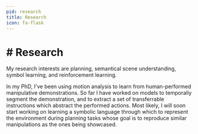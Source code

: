 ```yaml
---
pid: research
title: Research
icon: fa-flask
---
```


# # Research

My research interests are planning, semantical scene understanding, symbol
learning, and reinforcement learning.

In my PhD, I've been using motion analysis to learn from human-performed
manipulative demonstrations.  So far I have worked on models to temporally
segment the demonstration, and to extract a set of transferrable instructions
which abstract the performed actions.  Most likely, I will soon start working
on learning a symbolic language through which to represent the environment
during planning tasks whose goal is to reproduce similar manipulations as the
ones being showcased.
